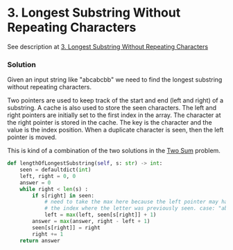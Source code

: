 # 3. Longest Substring Without Repeating Characters

See description at [3. Longest Substring Without Repeating Characters](https://leetcode.com/problems/longest-substring-without-repeating-characters/)

### **Solution**

Given an input string like "abcabcbb" we need to find the longest substring without repeating characters.

Two pointers are used to keep track of the start and end (left and right) of a substring. A cache is also used to store the seen characters. The left and right pointers are initially set to the first index in the array. The character at the right pointer is stored in the cache. The key is the character and the value is the index position. When a duplicate character is seen, then the left pointer is moved.

This is kind of a combination of the two solutions in the [Two Sum](1.-two-sum.md) problem.&#x20;

```python
def lengthOfLongestSubstring(self, s: str) -> int:
    seen = defaultdict(int)
    left, right = 0, 0
    answer = 0
    while right < len(s) :
        if s[right] in seen:
            # need to take the max here because the left pointer may have moved past
            # the index where the letter was previously seen. case: "abba"
            left = max(left, seen[s[right]] + 1)
        answer = max(answer, right - left + 1)  
        seen[s[right]] = right
        right += 1
    return answer
        
```
